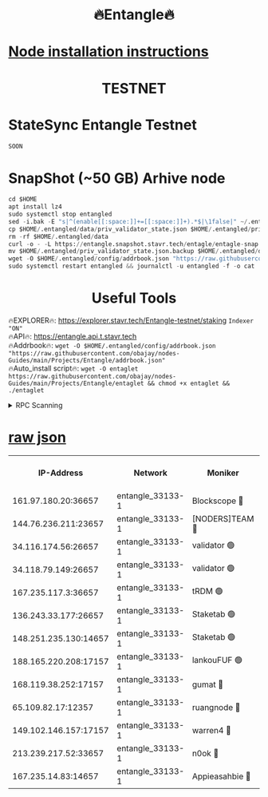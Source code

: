 <h1 align="center"> 🔥Entangle🔥</h1>

[Node installation instructions](https://github.com/obajay/nodes-Guides/tree/main/Projects/Entangle)
=

<h1 align="center"> TESTNET</h1>

# StateSync Entangle Testnet
```python
SOON
```
# SnapShot (~50 GB) Arhive node
```python
cd $HOME
apt install lz4
sudo systemctl stop entangled
sed -i.bak -E "s|^(enable[[:space:]]+=[[:space:]]+).*$|\1false|" ~/.entangled/config/config.toml
cp $HOME/.entangled/data/priv_validator_state.json $HOME/.entangled/priv_validator_state.json.backup
rm -rf $HOME/.entangled/data
curl -o - -L https://entangle.snapshot.stavr.tech/entagle/entagle-snap.tar.lz4 | lz4 -c -d - | tar -x -C $HOME/.entangled --strip-components 2
mv $HOME/.entangled/priv_validator_state.json.backup $HOME/.entangled/data/priv_validator_state.json
wget -O $HOME/.entangled/config/addrbook.json "https://raw.githubusercontent.com/obajay/nodes-Guides/main/Projects/Entangle/addrbook.json"
sudo systemctl restart entangled && journalctl -u entangled -f -o cat
```
 <h1 align="center"> Useful Tools</h1>
 
🔥EXPLORER🔥: https://explorer.stavr.tech/Entangle-testnet/staking        `Indexer "ON"` \
🔥API🔥:      https://entangle.api.t.stavr.tech \
🔥Addrbook🔥: ```wget -O $HOME/.entangled/config/addrbook.json "https://raw.githubusercontent.com/obajay/nodes-Guides/main/Projects/Entangle/addrbook.json"``` \
🔥Auto_install script🔥:  `wget -O entaglet https://raw.githubusercontent.com/obajay/nodes-Guides/main/Projects/Entangle/entaglet && chmod +x entaglet && ./entaglet`


<details>
<summary>RPC Scanning</summary>

<h2 align="center"> We scan nodes in real time every 4 hours. And we provide the final result of RPC endpoints.
We cannot influence the operation of these nodes in any way. </h2>


```python
If Voting Power is higher than 0 --> then the Node is a validator of the network and may be subject to attack and be a potential threat to the chain.
```
```python
We marked such validators with a red symbol
```

</details>

[raw json](https://rpc-check.entangt.stavr.tech/entangt/rpc-entangt-result.json)
=


<table><tr><th>IP-Address</th><th>Network</th><th>Moniker</th><th>Latest Block Height</th><th>Earliest Block Height</th><th>Catching Up</th><th>Tx Index</th><th>Voting Power</th><th>Scan Time</th></tr><tr><td>161.97.180.20:36657</td><td>entangle_33133-1</td><td>Blockscope 🔴</td><td>1789000</td><td>1</td><td>False</td><td>off</td><td>259606473635098</td><td>2024-01-21T04:14:57.182023993UTC</td></tr><tr><td>144.76.236.211:23657</td><td>entangle_33133-1</td><td>[NODERS]TEAM 🔴</td><td>1789001</td><td>1</td><td>False</td><td>off</td><td>47049800500000000</td><td>2024-01-21T04:15:04.880004623UTC</td></tr><tr><td>34.116.174.56:26657</td><td>entangle_33133-1</td><td>validator 🟢</td><td>1789001</td><td>1</td><td>False</td><td>on</td><td>0</td><td>2024-01-21T04:15:09.648805636UTC</td></tr><tr><td>34.118.79.149:26657</td><td>entangle_33133-1</td><td>validator 🟢</td><td>1789001</td><td>1</td><td>False</td><td>on</td><td>0</td><td>2024-01-21T04:15:10.295742618UTC</td></tr><tr><td>167.235.117.3:36657</td><td>entangle_33133-1</td><td>tRDM 🟢</td><td>1789001</td><td>1</td><td>False</td><td>on</td><td>0</td><td>2024-01-21T04:15:10.936235573UTC</td></tr><tr><td>136.243.33.177:26657</td><td>entangle_33133-1</td><td>Staketab 🟢</td><td>1789001</td><td>660001</td><td>False</td><td>on</td><td>0</td><td>2024-01-21T04:15:07.202686679UTC</td></tr><tr><td>148.251.235.130:14657</td><td>entangle_33133-1</td><td>Staketab 🟢</td><td>1789000</td><td>660801</td><td>False</td><td>on</td><td>0</td><td>2024-01-21T04:14:56.843577150UTC</td></tr><tr><td>188.165.220.208:17157</td><td>entangle_33133-1</td><td>lankouFUF 🟢</td><td>1789000</td><td>725001</td><td>False</td><td>on</td><td>0</td><td>2024-01-21T04:15:00.257148758UTC</td></tr><tr><td>168.119.38.252:17157</td><td>entangle_33133-1</td><td>gumat 🔴</td><td>1789000</td><td>962001</td><td>False</td><td>on</td><td>310893412878335</td><td>2024-01-21T04:14:59.938158661UTC</td></tr><tr><td>65.109.82.17:12357</td><td>entangle_33133-1</td><td>ruangnode 🔴</td><td>1789000</td><td>1312001</td><td>False</td><td>off</td><td>364612859713246</td><td>2024-01-21T04:14:57.592208427UTC</td></tr><tr><td>149.102.146.157:17157</td><td>entangle_33133-1</td><td>warren4 🔴</td><td>1789001</td><td>1436001</td><td>False</td><td>on</td><td>454417023854259</td><td>2024-01-21T04:15:04.634575463UTC</td></tr><tr><td>213.239.217.52:33657</td><td>entangle_33133-1</td><td>n0ok 🔴</td><td>1789001</td><td>1689001</td><td>False</td><td>off</td><td>46574392273662988</td><td>2024-01-21T04:15:09.912367751UTC</td></tr><tr><td>167.235.14.83:14657</td><td>entangle_33133-1</td><td>Appieasahbie 🔴</td><td>1789001</td><td>1716001</td><td>False</td><td>on</td><td>44123221801989996</td><td>2024-01-21T04:15:10.593378955UTC</td></tr></table>
